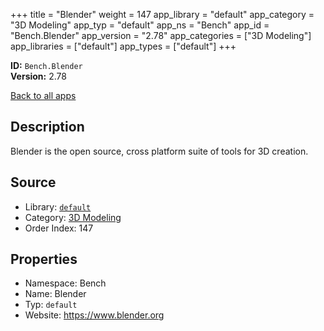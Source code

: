 ﻿+++
title = "Blender"
weight = 147
app_library = "default"
app_category = "3D Modeling"
app_typ = "default"
app_ns = "Bench"
app_id = "Bench.Blender"
app_version = "2.78"
app_categories = ["3D Modeling"]
app_libraries = ["default"]
app_types = ["default"]
+++

**ID:** `Bench.Blender`  
**Version:** 2.78  
<!--more-->

[Back to all apps](/apps/)

## Description
Blender is the open source, cross platform suite of tools for 3D creation.

## Source

* Library: [`default`](/app_libraries/default)
* Category: [3D Modeling](/app_categories/3d-modeling)
* Order Index: 147

## Properties

* Namespace: Bench
* Name: Blender
* Typ: `default`
* Website: <https://www.blender.org>


